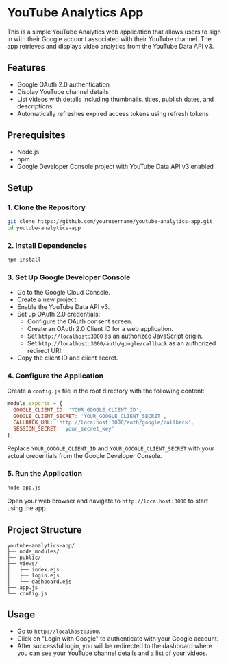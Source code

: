 # YouTube Analytics App

This is a simple YouTube Analytics web application that allows users to sign in with their Google account associated with their YouTube channel. The app retrieves and displays video analytics from the YouTube Data API v3.

## Features

- Google OAuth 2.0 authentication
- Display YouTube channel details
- List videos with details including thumbnails, titles, publish dates, and descriptions
- Automatically refreshes expired access tokens using refresh tokens

## Prerequisites

- Node.js
- npm
- Google Developer Console project with YouTube Data API v3 enabled

## Setup

### 1. Clone the Repository

```sh
git clone https://github.com/yourusername/youtube-analytics-app.git
cd youtube-analytics-app
```

### 2. Install Dependencies

```sh
npm install
```

### 3. Set Up Google Developer Console

- Go to the Google Cloud Console.
- Create a new project.
- Enable the YouTube Data API v3.
- Set up OAuth 2.0 credentials:
  - Configure the OAuth consent screen.
  - Create an OAuth 2.0 Client ID for a web application.
  - Set `http://localhost:3000` as an authorized JavaScript origin.
  - Set `http://localhost:3000/auth/google/callback` as an authorized redirect URI.
- Copy the client ID and client secret.

### 4. Configure the Application

Create a `config.js` file in the root directory with the following content:

```javascript
module.exports = {
  GOOGLE_CLIENT_ID: 'YOUR_GOOGLE_CLIENT_ID',
  GOOGLE_CLIENT_SECRET: 'YOUR_GOOGLE_CLIENT_SECRET',
  CALLBACK_URL: 'http://localhost:3000/auth/google/callback',
  SESSION_SECRET: 'your_secret_key'
};
```

Replace `YOUR_GOOGLE_CLIENT_ID` and `YOUR_GOOGLE_CLIENT_SECRET` with your actual credentials from the Google Developer Console.

### 5. Run the Application

```sh
node app.js
```

Open your web browser and navigate to `http://localhost:3000` to start using the app.

## Project Structure

```
youtube-analytics-app/
├── node_modules/
├── public/
├── views/
│   ├── index.ejs
│   ├── login.ejs
│   └── dashboard.ejs
├── app.js
└── config.js
```

## Usage

- Go to `http://localhost:3000`.
- Click on "Login with Google" to authenticate with your Google account.
- After successful login, you will be redirected to the dashboard where you can see your YouTube channel details and a list of your videos.
